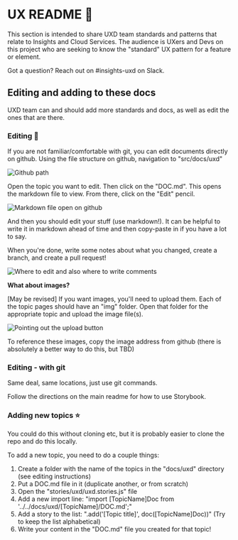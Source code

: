 # UX README :rocket:

This section is intended to share UXD team standards and patterns that relate to Insights and Cloud Services. The audience is UXers and Devs on this project who are seeking to know the "standard" UX pattern for a feature or element.

Got a question? Reach out on #insights-uxd on Slack.

## Editing and adding to these docs

UXD team can and should add more standards and docs, as well as edit the ones that are there.

### Editing :pencil:

If you are not familiar/comfortable with git, you can edit documents directly on github.
Using the file structure on github, navigation to "src/docs/uxd"

![Github path](https://github.com/katierik/insights-frontend-storybook/blob/master/src/docs/uxd/img/githubUXDPath.jpg?raw=true)

Open the topic you want to edit. Then click on the "DOC.md". This opens the markdown file to view.
From there, click on the "Edit" pencil.

![Markdown file open on github](https://github.com/katierik/insights-frontend-storybook/blob/master/src/docs/uxd/img/githubEdit.jpg?raw=true)

And then you should edit your stuff (use markdown!). It can be helpful to write it in markdown ahead of time and then copy-paste in if you have a lot to say.

When you're done, write some notes about what you changed, create a branch, and create a pull request!

![Where to edit and also where to write comments](https://github.com/katierik/insights-frontend-storybook/blob/master/src/docs/uxd/img/githubNewPR.jpg?raw=true)

**What about images?**

[May be revised] If you want images, you'll need to upload them. Each of the topic pages should have an "img" folder. Open that folder for the appropriate topic and upload the image file(s).

![Pointing out the upload button](https://github.com/katierik/insights-frontend-storybook/blob/master/src/docs/uxd/img/githubUploadFile.jpg?raw=true)

To reference these images, copy the image address from github (there is absolutely a better way to do this, but TBD)

### Editing - with git

Same deal, same locations, just use git commands.

Follow the directions on the main readme for how to use Storybook.

### Adding new topics :star:

You could do this without cloning etc, but it is probably easier to clone the repo and do this locally.

To add a new topic, you need to do a couple things:

1. Create a folder with the name of the topics in the "docs/uxd" directory (see editing instructions)
2. Put a DOC.md file in it (duplicate another, or from scratch)
3. Open the "stories/uxd/uxd.stories.js" file
4. Add a new import line: "import [TopicName]Doc from '../../docs/uxd/[TopicName]/DOC.md';"
5. Add a story to the list: ".add('[Topic title]', doc([TopicName]Doc))" (Try to keep the list alphabetical)
6. Write your content in the "DOC.md" file you created for that topic!
